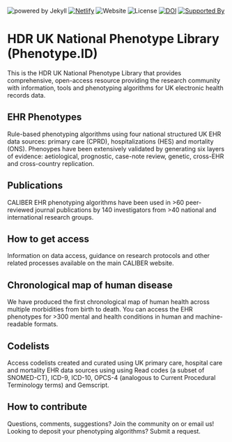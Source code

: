 ![powered by Jekyll](https://img.shields.io/badge/powered_by-Jekyll-red.svg) [![Netlify](https://img.shields.io/netlify/cdce00da-ce5d-4c26-ad8d-40a77947e1a4)](https://app.netlify.com/sites/amazing-galileo-9d5b15/deploys)
![Website](https://img.shields.io/website?url=https%3A%2F%2Fphenotype.id) ![License](https://img.shields.io/github/license/phenotype-id/phenotype-id.github.io) [![DOI](https://zenodo.org/badge/175040221.svg)](https://zenodo.org/badge/latestdoi/175040221) [![Supported By](https://img.shields.io/badge/Supported%20By-HDR%20UK-blue)](https://hdruk.ac.uk)

# HDR UK National Phenotype Library (Phenotype.ID)

This is the HDR UK National Phenotype Library that provides comprehensive, open-access resource providing the research community with information, tools and phenotyping algorithms for UK electronic health records data.

## EHR Phenotypes
Rule-based phenotyping algorithms using four national structured UK EHR data sources: primary care (CPRD), hospitalizations (HES) and mortality (ONS). Phenoypes have been extensively validated by generating six layers of evidence: aetiological, prognostic, case-note review, genetic, cross-EHR and cross-country replication.

## Publications
CALIBER EHR phenotyping algorithms have been used in >60 peer-reviewed journal publications by 140 investigators from >40 national and international research groups.

## How to get access
Information on data access, guidance on research protocols and other related processes available on the main CALIBER website.

## Chronological map of human disease
We have produced the first chronological map of human health across multiple morbidities from birth to death. You can access the EHR phenotypes for >300 mental and health conditions in human and machine-readable formats.

## Codelists
Access codelists created and curated using UK primary care, hospital care and mortality EHR data sources using using Read codes (a subset of SNOMED-CT), ICD-9, ICD-10, OPCS-4 (analogous to Current Procedural Terminology terms) and Gemscript.

## How to contribute
Questions, comments, suggestions? Join the community
on  or email us! Looking to deposit your phenotyping algorithms? Submit a request.